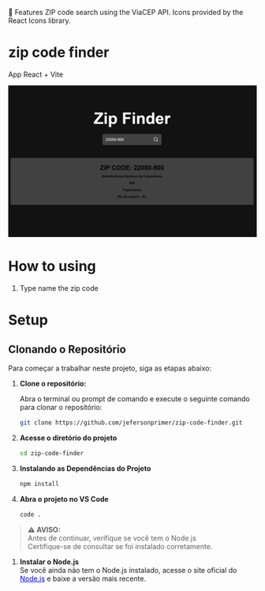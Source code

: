 🚀 Features
ZIP code search using the ViaCEP API.
Icons provided by the React Icons library.

# zip code finder
App React + Vite

<img src="./public/zipcode.png">

# How to using
1. Type name the zip code

# Setup

## Clonando o Repositório

Para começar a trabalhar neste projeto, siga as etapas abaixo:

1. **Clone o repositório:**

   Abra o terminal ou prompt de comando e execute o seguinte comando para clonar o repositório:

   ```bash
   git clone https://github.com/jefersonprimer/zip-code-finder.git

2. **Acesse o diretório do projeto**
    ```bash
   cd zip-code-finder

3. **Instalando as Dependências do Projeto**
      ```bash
   npm install

4. **Abra o projeto no VS Code**
      ```bash
   code .

> **⚠️ AVISO:**  
> Antes de continuar, verifique se você tem o Node.js<br/>
> Certifique-se de consultar se foi instalado corretamente.
> 

1. **Instalar o Node.js**  
Se você ainda não tem o Node.js instalado, acesse o site oficial do <a href="https://nodejs.org/pt" target="_blank" style="color: blue;">Node.js</a> e baixe a versão mais recente.
